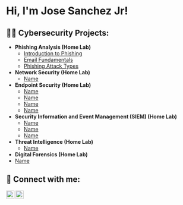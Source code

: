 <h1>Hi, I'm Jose Sanchez Jr!

<h2>👨‍💻 Cybersecurity Projects:</h2>

- <b>Phishing Analysis (Home Lab)</b>
  - [Introduction to Phishing](https://github.com/KaizenJS7/Introduction-to-Phishing/tree/main)
  - [Email Fundamentals](https://github.com/KaizenJS7/Email-Fundamentals)
  - [Phishing Attack Types](https://github.com/KaizenJS7/Phishing-Attack-Types)
- <b>Network Security (Home Lab)</b>
  - [Name](https://github.com/joshmadakor1/4chan-Image-Analysis-Middleware-C964) 
- <b>Endpoint Security (Home Lab)</b>
  - [Name](https://github.com/joshmadakor1/Sentinel-Lab)
  - [Name](https://github.com/joshmadakor1/Jwipe.PowerShell)
  - [Name](https://github.com/joshmadakor1/AD_PS)
  - [Name](https://github.com/joshmadakor1/PowerShell-Integrity-FIM)
- <b>Security Information and Event Management (SIEM) (Home Lab) </b>
  - [Name](https://github.com/joshmadakor1/EncrypterPOC)
  - [Name](https://github.com/joshmadakor1/DecrypterPOC)
  - [Name](https://github.com/joshmadakor1/Key-Logger-With-Email)
- <b>Threat Intelligence (Home Lab)</b>
  - [Name](https://github.com/joshmadakor1/Package-Delivery-Pathfinding-Algorithm)
- <b>Digital Forensics (Home Lab)</b>
 - [Name](https://github.com/joshmadakor1/Key-Logger-With-Email)

<h2> 🤳 Connect with me:</h2>

[<img align="left" alt="JoshMadakor | LinkedIn" width="22px" src="https://cdn.jsdelivr.net/npm/simple-icons@v3/icons/linkedin.svg" />][linkedin]
[<img align="left" alt="JoshMadakor | Instagram" width="22px" src="https://cdn.jsdelivr.net/npm/simple-icons@v3/icons/instagram.svg" />][instagram]

[instagram]: https://www.instagram.com/thekingjs7/
[linkedin]: https://linkedin.com/in/js7-securityengineer/

<!--
**KaizenJS7/Kaizen-Profile** is a ✨ _special_ ✨ repository because its `README.md` (this file) appears on your GitHub profile.

Here are some ideas to get you started:

- 🔭 I’m currently working on ...
- 🌱 I’m currently learning ...
- 👯 I’m looking to collaborate on ...
- 🤔 I’m looking for help with ...
- 💬 Ask me about ...
- 📫 How to reach me: ...
- 😄 Pronouns: ...
- ⚡ Fun fact: ...
-->
